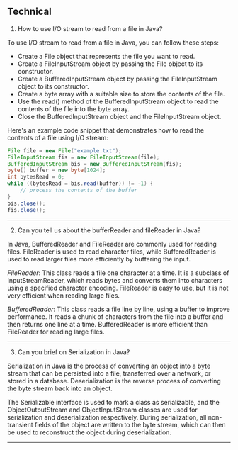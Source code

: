 ## Technical

1. How to use I/O stream to read from a file in Java? 

To use I/O stream to read from a file in Java, you can follow these steps:

- Create a File object that represents the file you want to read.
- Create a FileInputStream object by passing the File object to its constructor.
- Create a BufferedInputStream object by passing the FileInputStream object to its constructor.
- Create a byte array with a suitable size to store the contents of the file.
- Use the read() method of the BufferedInputStream object to read the contents of the file into the byte array.
- Close the BufferedInputStream object and the FileInputStream object.

Here's an example code snippet that demonstrates how to read the contents of a file using I/O stream:

```Java
File file = new File("example.txt");
FileInputStream fis = new FileInputStream(file);
BufferedInputStream bis = new BufferedInputStream(fis);
byte[] buffer = new byte[1024];
int bytesRead = 0;
while ((bytesRead = bis.read(buffer)) != -1) {
    // process the contents of the buffer
}
bis.close();
fis.close();
```

</blockquote>

</details>

---

2. Can you tell us about the bufferReader and fileReader in Java? 

In Java, BufferedReader and FileReader are commonly used for reading files. FileReader is used to read character files, while BufferedReader is used to read larger files more efficiently by buffering the input.

*FileReader*: This class reads a file one character at a time. It is a subclass of InputStreamReader, which reads bytes and converts them into characters using a specified character encoding. FileReader is easy to use, but it is not very efficient when reading large files.

*BufferedReader*: This class reads a file line by line, using a buffer to improve performance. It reads a chunk of characters from the file into a buffer and then returns one line at a time. BufferedReader is more efficient than FileReader for reading large files.

</blockquote>

</details>

---

3. Can you brief on Serialization in Java?

Serialization in Java is the process of converting an object into a byte stream that can be persisted into a file, transferred over a network, or stored in a database. Deserialization is the reverse process of converting the byte stream back into an object.

The Serializable interface is used to mark a class as serializable, and the ObjectOutputStream and ObjectInputStream classes are used for serialization and deserialization respectively. During serialization, all non-transient fields of the object are written to the byte stream, which can then be used to reconstruct the object during deserialization.

</blockquote>

</details>

---

